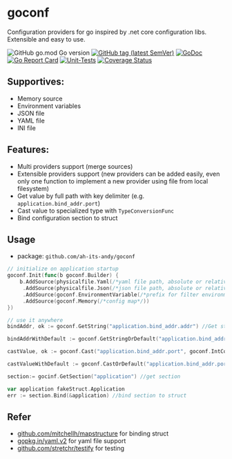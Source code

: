 # goconf
Configuration providers for go inspired by .net core configuration libs. Extensible and easy to use.

![GitHub go.mod Go version](https://img.shields.io/github/go-mod/go-version/ah-its-andy/goconf?style=flat-square)
[![GitHub tag (latest SemVer)](https://img.shields.io/github/tag/ah-its-andy/goconf)](https://github.com/gookit/goutil)
[![GoDoc](https://godoc.org/github.com/ah-its-andy/goconf?status.svg)](https://pkg.go.dev/github.com/ah-its-andy/goconf)
[![Go Report Card](https://goreportcard.com/badge/github.com/ah-its-andy/goconf)](https://goreportcard.com/report/github.com/ah-its-andy/goconf)
[![Unit-Tests](https://github.com/ah-its-andy/goconf/workflows/Unit-Tests/badge.svg)](https://github.com/ah-its-andy/goconf/actions)
[![Coverage Status](https://coveralls.io/repos/github/ah-its-andy/goconf/badge.svg?branch=master)](https://coveralls.io/github/ah-its-andy/goconf?branch=master)

## Supportives:
- Memory source
- Environment variables
- JSON file
- YAML file
- INI file

## Features:
- Multi providers support (merge sources)
- Extensible providers support (new providers can be added easily, even only one function to implement a new provider using file from local filesystem)
- Get value by full path with key delimiter (e.g. `application.bind_addr.port`)
- Cast value to specialized type with `TypeConversionFunc`
- Bind configuration section to struct

## Usage
- package: `github.com/ah-its-andy/goconf`
```go
// initialize on application startup
goconf.Init(func(b goconf.Builder) {
	b.AddSource(physicalfile.Yaml(/*yaml file path, absolute or relative  both supported*/)))
     .AddSource(physicalfile.Json(/*json file path, absolute or relative  both supported*/))
     .AddSource(goconf.EnvironmentVariable(/*prefix for filter environment variables*/))
     .AddSource(goconf.Memory(/*config map*/))
})

// use it anywhere
bindAddr, ok := goconf.GetString("application.bind_addr.addr") //Get string value

bindAddrWithDefault := goconf.GetStringOrDefault("application.bind_addr.addr", "default value") //returns default value when key is not found

castValue, ok := goconf.Cast("application.bind_addr.port", goconf.IntConversion) //cast value to int

castValueWithDefault := goconf.CastOrDefault("application.bind_addr.port", 0 /*default value*/, goconf.IntConversion) //cast value to int, returns default value when key is not found

section:= gocinf.GetSection("application") //get section

var application fakeStruct.Application
err := section.Bind(&application) //bind section to struct

```

## Refer
- [github.com/mitchellh/mapstructure](https://github.com/mitchellh/mapstructure) for binding struct
- [gopkg.in/yaml.v2](https://gopkg.in/yaml.v2) for yaml file support
- [github.com/stretchr/testify](https://github.com/stretchr/testify) for testing
